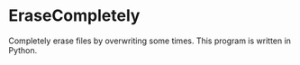 # EraseCompletely
Completely erase files by overwriting some times. This program is written in Python.
